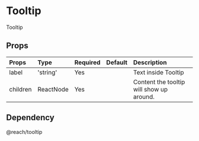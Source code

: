 # Tooltip

Tooltip

## Props

| Props    | Type      | Required | Default | Description                              |
| :------- | :-------- | :------- | :------ | :--------------------------------------- |
| label    | 'string'  | Yes      |         | Text inside Tooltip                      |
| children | ReactNode | Yes      |         | Content the tooltip will show up around. |

## Dependency

@reach/tooltip

